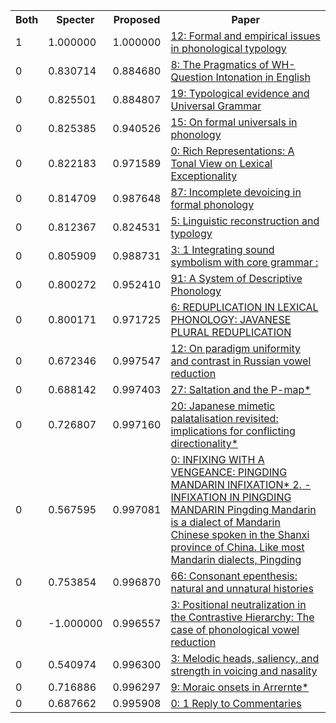 <html><table><tr>
<th>Both</th>
<th>Specter</th>
<th>Proposed</th>
<th>Paper</th>
</tr>
<tr>
<td>1</td>
<td>1.000000</td>
<td>1.000000</td>
<td><a href="https://www.semanticscholar.org/paper/befa730c29d62aa672f020f57b4098dc3f9e3e38">12: Formal and empirical issues in phonological typology</a></td>
</tr>
<tr>
<td>0</td>
<td>0.830714</td>
<td>0.884680</td>
<td><a href="https://www.semanticscholar.org/paper/31f0c231c08db655d46eeeb1091456f82901c857">8: The Pragmatics of WH-Question Intonation in English</a></td>
</tr>
<tr>
<td>0</td>
<td>0.825501</td>
<td>0.884807</td>
<td><a href="https://www.semanticscholar.org/paper/37078725b853ca0425178ba60b21937ea5a8cbfe">19: Typological evidence and Universal Grammar</a></td>
</tr>
<tr>
<td>0</td>
<td>0.825385</td>
<td>0.940526</td>
<td><a href="https://www.semanticscholar.org/paper/eb368c8a845b8bffe5be6cd2457b12270ab105ce">15: On formal universals in phonology</a></td>
</tr>
<tr>
<td>0</td>
<td>0.822183</td>
<td>0.971589</td>
<td><a href="https://www.semanticscholar.org/paper/be234b25465144065d41437fad81a51facb45e75">0: Rich Representations: A Tonal View on Lexical Exceptionality</a></td>
</tr>
<tr>
<td>0</td>
<td>0.814709</td>
<td>0.987648</td>
<td><a href="https://www.semanticscholar.org/paper/15c23dce27bfdb2f28119b153b6e7c721dfe75fc">87: Incomplete devoicing in formal phonology</a></td>
</tr>
<tr>
<td>0</td>
<td>0.812367</td>
<td>0.824531</td>
<td><a href="https://www.semanticscholar.org/paper/251fde070fc419b0fd9faf150017f04168ef2353">5: Linguistic reconstruction and typology</a></td>
</tr>
<tr>
<td>0</td>
<td>0.805909</td>
<td>0.988731</td>
<td><a href="https://www.semanticscholar.org/paper/7cb3f7675db27ac51ac4ca3bfc0f7f63f40ea6f8">3: 1 Integrating sound symbolism with core grammar :</a></td>
</tr>
<tr>
<td>0</td>
<td>0.800272</td>
<td>0.952410</td>
<td><a href="https://www.semanticscholar.org/paper/cac279d64a36c23a2a0038b5a72b465a5d608383">91: A System of Descriptive Phonology</a></td>
</tr>
<tr>
<td>0</td>
<td>0.800171</td>
<td>0.971725</td>
<td><a href="https://www.semanticscholar.org/paper/6f236705c93c94b4dbe6080f7ca23ebd9f86b50a">6: REDUPLICATION IN LEXICAL PHONOLOGY: JAVANESE PLURAL REDUPLICATION</a></td>
</tr>
<tr>
<td>0</td>
<td>0.672346</td>
<td>0.997547</td>
<td><a href="https://www.semanticscholar.org/paper/c74f65d4a74edf1f23c2ca8a39df1877206d66ac">12: On paradigm uniformity and contrast in Russian vowel reduction</a></td>
</tr>
<tr>
<td>0</td>
<td>0.688142</td>
<td>0.997403</td>
<td><a href="https://www.semanticscholar.org/paper/debeb438ef4bed2d567c5a224b9a2a64abf635f2">27: Saltation and the P-map*</a></td>
</tr>
<tr>
<td>0</td>
<td>0.726807</td>
<td>0.997160</td>
<td><a href="https://www.semanticscholar.org/paper/e64740c3d619ca9e33465f71135ec079229b8c00">20: Japanese mimetic palatalisation revisited: implications for conflicting directionality*</a></td>
</tr>
<tr>
<td>0</td>
<td>0.567595</td>
<td>0.997081</td>
<td><a href="https://www.semanticscholar.org/paper/3cedd377c6feb660e4fa5879fc513a61dde92f83">0: INFIXING WITH A VENGEANCE: PINGDING MANDARIN INFIXATION* 2. -INFIXATION IN PINGDING MANDARIN Pingding Mandarin is a dialect of Mandarin Chinese spoken in the Shanxi province of China. Like most Mandarin dialects, Pingding</a></td>
</tr>
<tr>
<td>0</td>
<td>0.753854</td>
<td>0.996870</td>
<td><a href="https://www.semanticscholar.org/paper/29c516606240c82e28c926d349bd206703b7df37">66: Consonant epenthesis: natural and unnatural histories</a></td>
</tr>
<tr>
<td>0</td>
<td>-1.000000</td>
<td>0.996557</td>
<td><a href="https://www.semanticscholar.org/paper/575bf33b76b087eb31e084816361bb131f517866">3: Positional neutralization in the Contrastive Hierarchy: The case of phonological vowel reduction</a></td>
</tr>
<tr>
<td>0</td>
<td>0.540974</td>
<td>0.996300</td>
<td><a href="https://www.semanticscholar.org/paper/b708fe86bcd317785eb3b4737ad2f61b5ebea4eb">3: Melodic heads, saliency, and strength in voicing and nasality</a></td>
</tr>
<tr>
<td>0</td>
<td>0.716886</td>
<td>0.996297</td>
<td><a href="https://www.semanticscholar.org/paper/224d8f1bc7109b278437c6a4b76efca76ece8662">9: Moraic onsets in Arrernte*</a></td>
</tr>
<tr>
<td>0</td>
<td>0.687662</td>
<td>0.995908</td>
<td><a href="https://www.semanticscholar.org/paper/3fa3e54d36088bc579202b5fffb94eed9ba78471">0: 1 Reply to Commentaries</a></td>
</tr>
</table></html>
